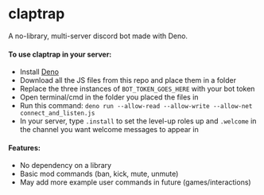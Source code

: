 # claptrap
A no-library, multi-server discord bot made with Deno. 

#### To use claptrap in your server:
- Install [Deno](https://deno.land/)
- Download all the JS files from this repo and place them in a folder
- Replace the three instances of `BOT_TOKEN_GOES_HERE` with your bot token
- Open terminal/cmd in the folder you placed the files in
- Run this command: ```deno run --allow-read --allow-write --allow-net connect_and_listen.js```
- In your server, type `.install` to set the level-up roles up and `.welcome` in the channel you want welcome messages to appear in

#### Features:
- No dependency on a library
- Basic mod commands (ban, kick, mute, unmute)
- May add more example user commands in future (games/interactions)
